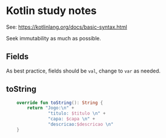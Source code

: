 # Kotlin study notes

See: https://kotlinlang.org/docs/basic-syntax.html

Seek immutability as much as possible.

## Fields

As best practice, fields should be `val`, change to `var` as needed.

## toString

```kotlin
    override fun toString(): String {
        return "Jogo:\n" +
                "titulo: $titulo \n" +
                "capa: $capa \n" +
                "descricao:$descricao \n"
    }
```
